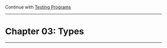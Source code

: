 
Continue with [Testing Programs](../chapter02_testing/index.md)

<hr/>

# Chapter 03: Types




<hr/>